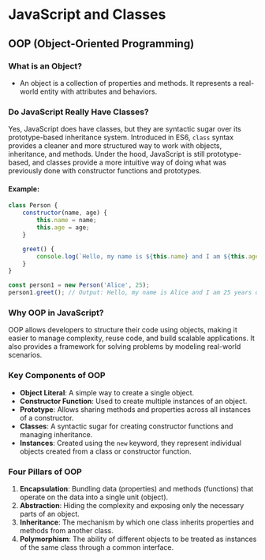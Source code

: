 # JavaScript and Classes

## OOP (Object-Oriented Programming)

### What is an Object?
- An object is a collection of properties and methods. It represents a real-world entity with attributes and behaviors.

### Do JavaScript Really Have Classes?

Yes, JavaScript does have classes, but they are syntactic sugar over its prototype-based inheritance system. Introduced in ES6, `class` syntax provides a cleaner and more structured way to work with objects, inheritance, and methods. Under the hood, JavaScript is still prototype-based, and classes provide a more intuitive way of doing what was previously done with constructor functions and prototypes.

#### Example:

```javascript
class Person {
    constructor(name, age) {
        this.name = name;
        this.age = age;
    }

    greet() {
        console.log(`Hello, my name is ${this.name} and I am ${this.age} years old.`);
    }
}

const person1 = new Person('Alice', 25);
person1.greet(); // Output: Hello, my name is Alice and I am 25 years old.
```
### Why OOP in JavaScript?

OOP allows developers to structure their code using objects, making it easier to manage complexity, reuse code, and build scalable applications. It also provides a framework for solving problems by modeling real-world scenarios.

### Key Components of OOP

- **Object Literal**: A simple way to create a single object.
- **Constructor Function**: Used to create multiple instances of an object.
- **Prototype**: Allows sharing methods and properties across all instances of a constructor.
- **Classes**: A syntactic sugar for creating constructor functions and managing inheritance.
- **Instances**: Created using the `new` keyword, they represent individual objects created from a class or constructor function.

### Four Pillars of OOP

1. **Encapsulation**: Bundling data (properties) and methods (functions) that operate on the data into a single unit (object).
2. **Abstraction**: Hiding the complexity and exposing only the necessary parts of an object.
3. **Inheritance**: The mechanism by which one class inherits properties and methods from another class.
4. **Polymorphism**: The ability of different objects to be treated as instances of the same class through a common interface.

